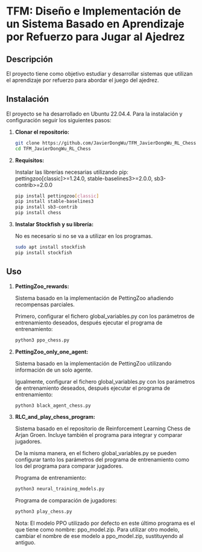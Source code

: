 # TFM: Diseño e Implementación de un Sistema Basado en Aprendizaje por Refuerzo para Jugar al Ajedrez

## Descripción

El proyecto tiene como objetivo estudiar y desarrollar sistemas que utilizan el aprendizaje por refuerzo para abordar el juego del ajedrez.

## Instalación

El proyecto se ha desarrollado en Ubuntu 22.04.4. Para la instalación y configuración seguir los siguientes pasos:

1. **Clonar el repositorio:**
   ```bash
   git clone https://github.com/JavierDongWu/TFM_JavierDongWu_RL_Chess.git
   cd TFM_JavierDongWu_RL_Chess

2. **Requisitos:**

   Instalar las librerías necesarias utilizando pip: pettingzoo[classic]>=1.24.0, stable-baselines3>=2.0.0, sb3-contrib>=2.0.0
   ```bash
   pip install pettingzoo[classic]
   pip install stable-baselines3
   pip install sb3-contrib
   pip install chess

3. **Instalar Stockfish y su librería:**

   No es necesario si no se va a utilizar en los programas.
   ```bash
   sudo apt install stockfish
   pip install stockfish

## Uso

1. **PettingZoo_rewards:**

   Sistema basado en la implementación de PettingZoo añadiendo recompensas parciales.

   Primero, configurar el fichero global_variables.py con los parámetros de entrenamiento deseados, después ejecutar el programa de entrenamiento:

   ```bash
   python3 ppo_chess.py

2. **PettingZoo_only_one_agent:**

   Sistema basado en la implementación de PettingZoo utilizando información de un solo agente.

   Igualmente, configurar el fichero global_variables.py con los parámetros de entrenamiento deseados, después ejecutar el programa de entrenamiento:
   
   ```bash
   python3 black_agent_chess.py

3. **RLC_and_play_chess_program:**

   Sistema basado en el repositorio de Reinforcement Learning Chess de Arjan Groen. Incluye también el programa para integrar y comparar jugadores.

   De la misma manera, en el fichero global_variables.py se pueden configurar tanto los parámetros del programa de entrenamiento como los del programa para comparar jugadores.

   Programa de entrenamiento:   
   ```bash
   python3 neural_training_models.py
   ```

   Programa de comparación de jugadores:  
   ```bash
   python3 play_chess.py
   ```

   Nota: El modelo PPO utilizado por defecto en este último programa es el que tiene como nombre: ppo_model.zip. Para utilizar otro modelo, cambiar el nombre de ese modelo a ppo_model.zip, sustituyendo al antiguo.
